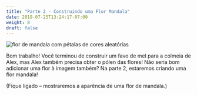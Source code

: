 ```yaml
---
title: "Parte 2 - Construindo uma Flor Mandala"
date: 2019-07-25T13:24:17-07:00
weight: 8
draft: false
---
```


![flor de mandala com pétalas de cores aleatórias](../media/bee_mandala.png)

Bom trabalho! Você terminou de construir um favo de mel para a colmeia de Alex, mas Alex também precisa obter o pólen das flores! Não seria bom adicionar uma flor à imagem também? Na parte 2, estaremos criando uma flor mandala!

(Fique ligado – mostraremos a aparência de uma flor de mandala.)
